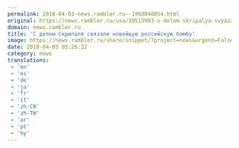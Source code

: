 ```yaml
---
permalink: 2018-04-03-news.rambler.ru--1968048054.html
original: https://news.rambler.ru/usa/39515993-s-delom-skripalya-svyazali-noveyshuyu-rossiyskuyu-bombu/
domain: news.rambler.ru
title: 'С делом Скрипаля связали новейшую российскую бомбу'
image: https://news.rambler.ru/share/snippet/?project=news&urgent=False&image=http%3A%2F%2Fnews.rambler.ru%2Fimg%2F2018%2F04%2F03081939.919093.3898.jpg&big=False&title=%D0%A1%C2%A0%D0%B4%D0%B5%D0%BB%D0%BE%D0%BC+%D0%A1%D0%BA%D1%80%D0%B8%D0%BF%D0%B0%D0%BB%D1%8F+%D1%81%D0%B2%D1%8F%D0%B7%D0%B0%D0%BB%D0%B8+%D0%BD%D0%BE%D0%B2%D0%B5%D0%B9%D1%88%D1%83%D1%8E+%D1%80%D0%BE%D1%81%D1%81%D0%B8%D0%B9%D1%81%D0%BA%D1%83%D1%8E+%D0%B1%D0%BE%D0%BC%D0%B1%D1%83
date: 2018-04-03 05:26:22
category: news
translations: 
 - 'en'
 - 'es'
 - 'de'
 - 'ja'
 - 'fr'
 - 'it'
 - 'zh-CN'
 - 'zh-TW'
 - 'ar'
 - 'pt'
 - 'hy'
---
```


